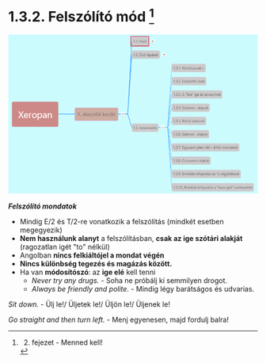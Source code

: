 # 1.3.2. Felszólító mód [^1]

![1.3](images/1.3.png)

***Felszólító mondatok***

* Mindig E/2 és T/2-re vonatkozik a felszólítás (mindkét esetben megegyezik)
* **Nem használunk alanyt** a felszólításban, **csak az ige szótári alakját** (ragozatlan igét "to" nélkül)
* Angolban **nincs felkiáltójel a mondat végén**
* **Nincs különbség tegezés és magázás között.**
* Ha van **módosítószó**: az **ige elé** kell tenni
  * *Never try any drugs.* - Soha ne próbálj ki semmilyen drogot.
  * *Always be friendly and polite.* - Mindig légy barátságos és udvarias.

*Sit down.* - Ülj le!/ Üljetek le!/ Üljön le!/ Üljenek le!

*Go straight and then turn left.* - Menj egyenesen, majd fordulj balra!

[^1]: 2. fejezet - Menned kell!